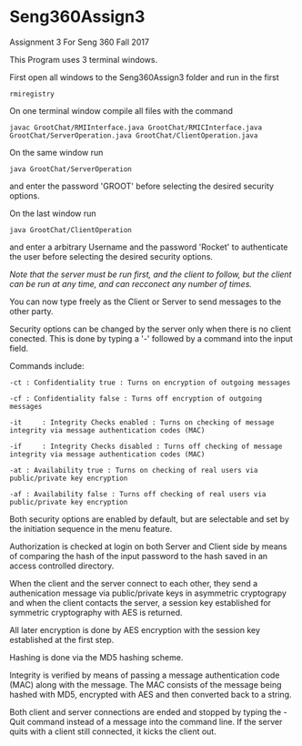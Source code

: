 # Seng360Assign3
Assignment 3 For Seng 360 Fall 2017

This Program uses 3 terminal windows.

First open all windows to the Seng360Assign3 folder and run in the first

	rmiregistry

On one terminal window compile all files with the command 

	javac GrootChat/RMIInterface.java GrootChat/RMICInterface.java GrootChat/ServerOperation.java GrootChat/ClientOperation.java

On the same window run 

	java GrootChat/ServerOperation
and enter the password 'GROOT' before selecting the desired security options.

On the last window run 

	java GrootChat/ClientOperation 

and enter a arbitrary Username and the password 'Rocket' to authenticate the user before selecting the desired security options.

*Note that the server must be run first, and the client to follow, but the client can be run at any time, and can recconect any number of times.*


You can now type freely as the Client or Server to send messages to the other party.

Security options can be changed by the server only when there is no client conected.
This is done by typing a '-' followed by a command into the input field.

Commands include:

	-ct	: Confidentiality true : Turns on encryption of outgoing messages

	-cf	: Confidentiality false : Turns off encryption of outgoing messages

	-it 	: Integrity Checks enabled : Turns on checking of message integrity via message authentication codes (MAC)

	-if 	: Integrity Checks disabled : Turns off checking of message integrity via message authentication codes (MAC)

	-at	: Availability true : Turns on checking of real users via public/private key encryption

	-af	: Availability false : Turns off checking of real users via public/private key encryption

Both security options are enabled by default, but are selectable and set by the initiation sequence in the menu feature.

Authorization is checked at login on both Server and Client side by means of comparing the hash of the input password to the hash saved in an access controlled directory.

When the client and the server connect to each other, they send a authenication message via public/private keys in asymmetric cryptograpy and when the client contacts the server, a session key established for symmetric cryptography with AES is returned.

All later encryption is done by AES encryption with the session key established at the first step.

Hashing is done via the MD5 hashing scheme.

Integrity is verified by means of passing a message authentication code (MAC)  along with the message. The MAC consists of the message being hashed with MD5, encrypted with AES and then converted back to a string. 

Both client and server connections are ended and stopped by typing the -Quit command instead of a message into the command line. If the server quits with a client still connected, it kicks the client out.
